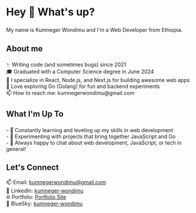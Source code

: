 <h1 align="left">Hey 👋 What's up?</h1>

###

<p align="left">My name is Kumneger Wondimu and I'm a Web Developer from Ethiopia.</p>

###

<h2 align="left">About me</h2>

###

<p align="left">
✨ Writing code (and sometimes bugs) since 2021 <br>
🎓 Graduated with a Computer Science degree in June 2024 <br>
🌟 I specialize in React, Node.js, and Next.js for building awesome web apps <br>
🔭 Love exploring Go (Golang) for fun and backend experiments <br>
📫 How to reach me: kumnegerwondimu@gmail.com
</p>

###

<h2 align="left">What I'm Up To</h2>

###

<p align="left">
- 🌱 Constantly learning and leveling up my skills in web development <br>
- 🚀 Experimenting with projects that bring together JavaScript and Go <br>
- 💬 Always happy to chat about web development, JavaScript, or tech in general!
</p>

###

<h2 align="left">Let's Connect</h2>

<p align="left">
📫 Email: <a target="_blank" href="mailto:kumnegerwondimu@gmail.com">kumnegerwondimu@gmail.com</a> <br>
💼 LinkedIn: <a target="_blank" href="https://www.linkedin.com/in/kumneger-wondimu-2b8405241/">kumneger-wondimu</a> <br>
🌐 Portfolio: <a target="_blank" href="https://kumneger.dev">Portfolio Site</a> <br>
🌌 BlueSky: <a target="_blank" href="https://bsky.app/profile/kumneger0.bsky.social">kumneger-wondimu</a>
</p>
